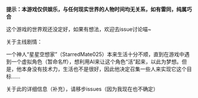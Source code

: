 **提示：本游戏仅供娱乐，与任何现实世界的人物时间均无关系，如有雷同，纯属巧合**

这个游戏的世界观还没定好，如果有想法，欢迎去issue讨论喵~

关于主线剧情：

一个神人“星星空想家”（StarredMate025）本来生活十分不顺，直到在游戏中遇到一个虚拟角色（暂命名ff），想利用AI来让这个角色“活”起来，以此为梦想。但是，他本身没有技术力，生活也不是很好，因此他决定召集一些人来实现它这个目标……

关于此的详细信息（补充），请移步issues（因为我现在也不确定）
